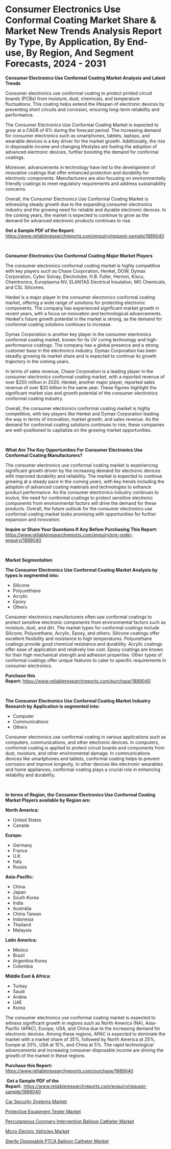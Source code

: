 <p><h1>Consumer Electronics Use Conformal Coating Market Share & Market New Trends Analysis Report By Type, By Application, By End-use, By Region, And Segment Forecasts, 2024 - 2031</h1></p><p><strong>Consumer Electronics Use Conformal Coating Market Analysis and Latest Trends</strong></p>
<p><p>Consumer electronics use conformal coating to protect printed circuit boards (PCBs) from moisture, dust, chemicals, and temperature fluctuations. This coating helps extend the lifespan of electronic devices by preventing short circuits and corrosion, ensuring long-term reliability and performance.</p><p>The Consumer Electronics Use Conformal Coating Market is expected to grow at a CAGR of 6% during the forecast period. The increasing demand for consumer electronics such as smartphones, tablets, laptops, and wearable devices is a key driver for the market growth. Additionally, the rise in disposable income and changing lifestyles are fueling the adoption of advanced electronic devices, further boosting the demand for conformal coatings.</p><p>Moreover, advancements in technology have led to the development of innovative coatings that offer enhanced protection and durability for electronic components. Manufacturers are also focusing on environmentally friendly coatings to meet regulatory requirements and address sustainability concerns.</p><p>Overall, the Consumer Electronics Use Conformal Coating Market is witnessing steady growth due to the expanding consumer electronics industry and the growing need for reliable and durable electronic devices. In the coming years, the market is expected to continue to grow as the demand for advanced electronic products continues to rise.</p></p>
<p><strong>Get a Sample PDF of the Report:&nbsp;</strong> <a href="https://www.reliableresearchreports.com/enquiry/request-sample/1889040">https://www.reliableresearchreports.com/enquiry/request-sample/1889040</a></p>
<p>&nbsp;</p>
<p><strong>Consumer Electronics Use Conformal Coating Major Market Players</strong></p>
<p><p>The consumer electronics conformal coating market is highly competitive with key players such as Chase Corporation, Henkel, DOW, Dymax Corporation, Cytec Solvay, Electrolube, H.B. Fuller, Hernon, Kisco, Chemtronics, Europlasma NV, ELANTAS Electrical Insulation, MG Chemicals, and CSL Silicones.</p><p>Henkel is a major player in the consumer electronics conformal coating market, offering a wide range of solutions for protecting electronic components. The company has experienced significant market growth in recent years, with a focus on innovation and technological advancements. Henkel's future growth potential in the market is strong, as the demand for conformal coating solutions continues to increase.</p><p>Dymax Corporation is another key player in the consumer electronics conformal coating market, known for its UV curing technology and high-performance coatings. The company has a global presence and a strong customer base in the electronics industry. Dymax Corporation has been steadily growing its market share and is expected to continue its growth trajectory in the coming years.</p><p>In terms of sales revenue, Chase Corporation is a leading player in the consumer electronics conformal coating market, with a reported revenue of over $250 million in 2020. Henkel, another major player, reported sales revenue of over $20 billion in the same year. These figures highlight the significant market size and growth potential of the consumer electronics conformal coating industry.</p><p>Overall, the consumer electronics conformal coating market is highly competitive, with key players like Henkel and Dymax Corporation leading the way in terms of innovation, market growth, and sales revenue. As the demand for conformal coating solutions continues to rise, these companies are well-positioned to capitalize on the growing market opportunities.</p></p>
<p>&nbsp;</p>
<p><strong>What Are The Key Opportunities For Consumer Electronics Use Conformal Coating Manufacturers?</strong></p>
<p><p>The consumer electronics use conformal coating market is experiencing significant growth driven by the increasing demand for electronic devices with improved durability and reliability. The market is expected to continue growing at a steady pace in the coming years, with key trends including the adoption of advanced coating materials and technologies to enhance product performance. As the consumer electronics industry continues to evolve, the need for conformal coatings to protect sensitive electronic components from environmental factors will drive the demand for these products. Overall, the future outlook for the consumer electronics use conformal coating market looks promising with opportunities for further expansion and innovation.</p></p>
<p><strong>Inquire or Share Your Questions If Any Before Purchasing This Report:</strong> <a href="https://www.reliableresearchreports.com/enquiry/pre-order-enquiry/1889040">https://www.reliableresearchreports.com/enquiry/pre-order-enquiry/1889040</a></p>
<p>&nbsp;</p>
<p><strong>Market Segmentation</strong></p>
<p><strong>The Consumer Electronics Use Conformal Coating Market Analysis by types is segmented into:</strong></p>
<p><ul><li>Silicone</li><li>Polyurethane</li><li>Acrylic</li><li>Epoxy</li><li>Others</li></ul></p>
<p><p>Consumer electronics manufacturers often use conformal coatings to protect sensitive electronic components from environmental factors such as moisture, dust, and dirt. The market types for conformal coatings include Silicone, Polyurethane, Acrylic, Epoxy, and others. Silicone coatings offer excellent flexibility and resistance to high temperatures. Polyurethane coatings provide good chemical resistance and durability. Acrylic coatings offer ease of application and relatively low cost. Epoxy coatings are known for their high mechanical strength and adhesion properties. Other types of conformal coatings offer unique features to cater to specific requirements in consumer electronics.</p></p>
<p><strong>Purchase this Report:&nbsp;</strong><a href="https://www.reliableresearchreports.com/purchase/1889040">https://www.reliableresearchreports.com/purchase/1889040</a></p>
<p>&nbsp;</p>
<p><strong>The Consumer Electronics Use Conformal Coating Market Industry Research by Application is segmented into:</strong></p>
<p><ul><li>Computer</li><li>Communications</li><li>Others</li></ul></p>
<p><p>Consumer electronics use conformal coating in various applications such as computers, communications, and other electronic devices. In computers, conformal coating is applied to protect circuit boards and components from dust, moisture, and other environmental damage. In communications devices like smartphones and tablets, conformal coating helps to prevent corrosion and improve longevity. In other devices like electronic wearables and home appliances, conformal coating plays a crucial role in enhancing reliability and durability.</p></p>
<p>&nbsp;</p>
<p><strong>In terms of Region, the Consumer Electronics Use Conformal Coating Market Players available by Region are:</strong></p>
<p>
    <p> <strong> North America: </strong>
        <ul>
            <li>United States</li>
            <li>Canada</li>
        </ul>
        </p> 
    <p> <strong> Europe: </strong>
        <ul>
            <li>Germany</li>
            <li>France</li>
            <li>U.K.</li>
            <li>Italy</li>
            <li>Russia</li>
        </ul>
        </p> 
    <p> <strong> Asia-Pacific: </strong>
        <ul>
            <li>China</li>
            <li>Japan</li>
            <li>South Korea</li>
            <li>India</li>
            <li>Australia</li>
            <li>China Taiwan</li>
            <li>Indonesia</li>
            <li>Thailand</li>
            <li>Malaysia</li>
        </ul>
        </p> 
    <p> <strong> Latin America: </strong>
        <ul>
            <li>Mexico</li>
            <li>Brazil</li>
            <li>Argentina Korea</li>
            <li>Colombia</li>
        </ul>
        </p> 
    <p> <strong> Middle East & Africa: </strong>
        <ul>
            <li>Turkey</li>
            <li>Saudi</li>
            <li>Arabia</li>
            <li>UAE</li>
            <li>Korea</li>
        </ul>
    </p>
    </p>
<p><p>The consumer electronics use conformal coating market is expected to witness significant growth in regions such as North America (NA), Asia-Pacific (APAC), Europe, USA, and China due to the increasing demand for electronic devices. Among these regions, APAC is expected to dominate the market with a market share of 35%, followed by North America at 25%, Europe at 20%, USA at 15%, and China at 5%. The rapid technological advancements and increasing consumer disposable income are driving the growth of the market in these regions.</p></p>
<p><strong>Purchase this Report: </strong><a href="https://www.reliableresearchreports.com/purchase/1889040">https://www.reliableresearchreports.com/purchase/1889040</a></p>
<p>&nbsp;<strong>Get a Sample PDF of the Report:&nbsp;&nbsp;</strong><a href="https://www.reliableresearchreports.com/enquiry/request-sample/1889040">https://www.reliableresearchreports.com/enquiry/request-sample/1889040</a></p>
<p><strong></strong></p>
<p><p><a href="https://view.publitas.com/reportprime-1/car-security-systems-market-size-global-industry-overview-market-segmentation-and-forecast-2024-to-2031/">Car Security Systems Market</a></p><p><a href="https://cute-banjo-8ca.notion.site/Protective-Equipment-Tester-Market-Provides-a-Comprehensive-Analysis-Including-a-Macro-Overview-of-t-41d1b34f984f41aabacc5f9ef815a389">Protective Equipment Tester Market</a></p><p><a href="https://meowing-lemming-dd3.notion.site/Percutaneous-Coronary-Intervention-Balloon-Catheter-Market-Size-Share-Trends-Analysis-Report-By-M-23972602f5c448f49f4f5fbeef602382">Percutaneous Coronary Intervention Balloon Catheter Market</a></p><p><a href="https://view.publitas.com/reportprime-1/micro-electric-vehicles-market-growth-market-trends-covid-19-impact-and-forecasts-for-period-from-2024-2031/">Micro Electric Vehicles Market</a></p><p><a href="https://frill-swim-3cd.notion.site/Sterile-Disposable-PTCA-Balloon-Catheter-Market-Size-Reflecting-a-Forecast-Till-2031-Market-By-Type-469681a1d19247f4a5a89deb1ade1362">Sterile Disposable PTCA Balloon Catheter Market</a></p></p>